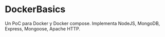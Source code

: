 # DockerBasics
 Un PoC para Docker y Docker compose. Implementa NodeJS, MongoDB, Express, Mongoose, Apache HTTP.
